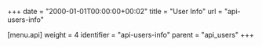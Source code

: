 +++
date = "2000-01-01T00:00:00+00:02"
title = "User Info"
url = "api-users-info"

[menu.api]
  weight = 4
  identifier = "api-users-info"
  parent = "api_users"
+++
